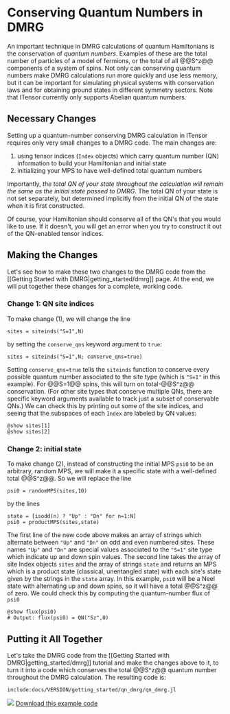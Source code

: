 # Conserving Quantum Numbers in DMRG

An important technique in DMRG calculations of quantum Hamiltonians
is the conservation of _quantum numbers_. Examples of these are the
total number of particles of a model of fermions, or the total of all
@@S^z@@ components of a system of spins. Not only can conserving quantum
numbers make DMRG calculations run more quickly and use less memory, but
it can be important for simulating physical systems with conservation
laws and for obtaining ground states in different symmetry sectors.
Note that ITensor currently only supports Abelian quantum numbers.

## Necessary Changes

Setting up a quantum-number conserving DMRG calculation in ITensor requires
only very small changes to a DMRG code. The main changes are:

1. using tensor indices (`Index` objects)
which carry quantum number (QN) information to build your Hamiltonian and 
initial state
2. initializing your MPS to have well-defined total quantum numbers

Importantly, _the total QN of your state throughout the calculation will 
remain the same as the initial state passed to DMRG_.
The total QN of your state is not set separately, but determined 
implicitly from the initial QN of the state when it is first constructed.

Of course, your Hamiltonian should conserve all of the QN's that you would
like to use. If it doesn't, you will get an error when you try to construct
it out of the QN-enabled tensor indices.

## Making the Changes

Let's see how to make these two changes to the DMRG code from the 
[[Getting Started with DMRG|getting_started/dmrg]] page. At the end,
we will put together these changes for a complete, working code.

### Change 1: QN site indices

To make change (1), we will change the line

    sites = siteinds("S=1",N)

by setting the `conserve_qns` keyword argument to `true`:

    sites = siteinds("S=1",N; conserve_qns=true)

Setting `conserve_qns=true` tells the `siteinds` function to conserve
every possible quantum number associated to the site
type (which is `"S=1"` in this example). For @@S=1@@ spins, this will turn on
total-@@S^z@@ conservation.
(For other site types that conserve multiple QNs, there are specific keyword 
arguments available to track just a subset of conservable QNs.)
We can check this by printing out some of the site indices, and seeing that the
subspaces of each `Index` are labeled by QN values:

    @show sites[1]
    @show sites[2]

### Change 2: initial state

To make change (2), instead of constructing the initial MPS `psi0` to be an arbitrary, random MPS, we will make it a specific state with a well-defined total @@S^z@@. 
So we will replace the line

    psi0 = randomMPS(sites,10)

by the lines

    state = [isodd(n) ? "Up" : "Dn" for n=1:N]
    psi0 = productMPS(sites,state)

The first line of the new code above makes an array of strings which 
alternate between `"Up"` and `"Dn"` on odd and even numbered sites.
These names `"Up"` and `"Dn"` are special values associated to the `"S=1"` 
site type which indicate up and down spin values. The second line takes
the array of site Index objects `sites` and the array of strings `state`
and returns an MPS which is a product state (classical, unentangled state)
with each site's state given by the strings in the `state` array.
In this example, `psi0` will be a Neel state with alternating up and down 
spins, so it will have a total @@S^z@@ of zero. We could check this by
computing the quantum-number flux of `psi0`

    @show flux(psi0)
    # Output: flux(psi0) = QN("Sz",0)

## Putting it All Together

Let's take the DMRG code from the [[Getting Started with DMRG|getting_started/dmrg]]
tutorial and make the changes above to it, to turn it into a code which conserves 
the total @@S^z@@ quantum number throughout the DMRG calculation. The resulting code is:


    include:docs/VERSION/getting_started/qn_dmrg/qn_dmrg.jl

<img class="icon" src="docs/VERSION/install.png"/>&nbsp;<a href="docs/VERSION/getting_started/qn_dmrg/qn_dmrg.jl">Download this example code</a>



